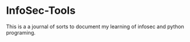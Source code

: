 # InfoSec-Tools
This is a a journal of sorts to document my learning of infosec and python programing. 
